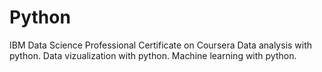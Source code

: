 # Python
IBM Data Science Professional Certificate on Coursera 
Data analysis with python.
Data vizualization with python.
Machine learning with python.
